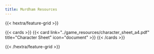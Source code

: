 ```yaml
---
title: Murdham Resources
---
```


{{< hextra/feature-grid >}}

  {{< cards >}}
    {{< card link="../game_resources/character_sheet_a4.pdf" title="Character Sheet" icon="document" >}}
  {{< /cards >}}

{{< /hextra/feature-grid >}}
